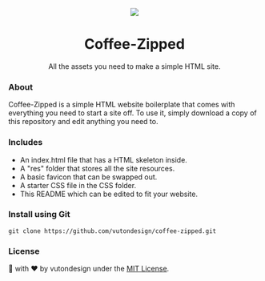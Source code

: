 <p align="center"> <img src="https://vutondesign.com/host/all/coffee-zipped/logo.png"/> </p>
<h1 align="center">Coffee-Zipped</h1>
<p align="center"> All the assets you need to make a simple HTML site. </p>

### About
Coffee-Zipped is a simple HTML website boilerplate that comes with everything you need to start a site off. To use it, simply download a copy of this repository and edit anything you need to.

### Includes 
- An index.html file that has a HTML skeleton inside.
- A "res" folder that stores all the site resources.
- A basic favicon that can be swapped out.
- A starter CSS file in the CSS folder.
- This README which can be edited to fit your website.

### Install using Git
```
git clone https://github.com/vutondesign/coffee-zipped.git
```

### License 
🎨 with ❤️ by vutondesign under the [MIT License](http://ktrvs.com/mymit/).
